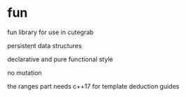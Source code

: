 # fun
fun library for use in cutegrab 

persistent data structures 

declarative and pure functional style 

no mutation 

the ranges part needs c++17 for template deduction guides 
